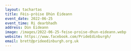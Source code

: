 ```yaml
---
layout: tachartas
title: Fèis-pròise Dhùn Èideann
event_date: 2022-06-25
event_time: Ri dearbhadh
address: Dùn Èideann
image: /images/2022-06-25-feise-proise-dhun-eideann.webp
website: https://www.facebook.com/PrideEdinburgh/
email: brett@prideedinburgh.org.uk
---
```

